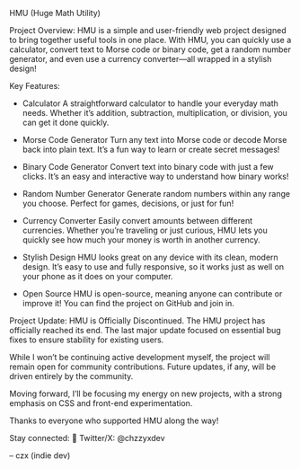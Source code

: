 HMU (Huge Math Utility)

Project Overview: HMU is a simple and user-friendly web project designed to bring together useful tools in one place. With HMU, you can quickly use a calculator, convert text to Morse code or binary code, get a random number generator, and even use a currency converter—all wrapped in a stylish design!

Key Features:

-    Calculator
    A straightforward calculator to handle your everyday math needs. Whether it’s addition, subtraction, multiplication, or division, you can get it done quickly.

 -   Morse Code Generator
    Turn any text into Morse code or decode Morse back into plain text. It’s a fun way to learn or create secret messages!

 -   Binary Code Generator
    Convert text into binary code with just a few clicks. It’s an easy and interactive way to understand how binary works!

-    Random Number Generator
    Generate random numbers within any range you choose. Perfect for games, decisions, or just for fun!

  -  Currency Converter
     Easily convert amounts between different currencies. Whether you’re traveling or just curious, HMU lets you quickly see how much your money is worth in another currency.

   - Stylish Design
    HMU looks great on any device with its clean, modern design. It’s easy to use and fully responsive, so it works just as well on your phone as it does on your computer.

   - Open Source
    HMU is open-source, meaning anyone can contribute or improve it! You can find the project on GitHub and join in.

Project Update: HMU is Officially Discontinued.
 The HMU project has officially reached its end. The last major update focused on essential bug fixes to ensure stability for existing users.

 While I won’t be continuing active development myself, the project will remain open for community contributions. Future updates, if any, will be driven entirely by the community.

 Moving forward, I’ll be focusing my energy on new projects, with a strong emphasis on CSS and front-end experimentation.

 Thanks to everyone who supported HMU along the way!

Stay connected:
📎 Twitter/X: @chzzyxdev

– czx (indie dev)
